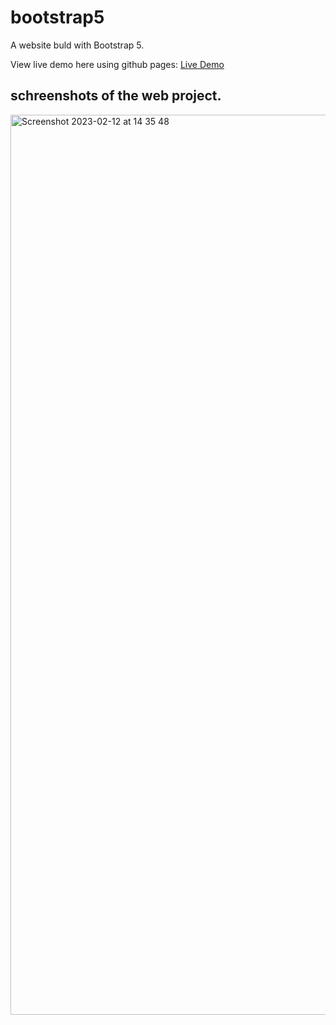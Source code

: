 # bootstrap5

A website buld with Bootstrap 5.

View live demo here using github pages: [Live Demo](https://hitendra27.github.io/bootstrap5/)

## schreenshots of the web project.
<img width="1440" alt="Screenshot 2023-02-12 at 14 35 48" src="https://user-images.githubusercontent.com/73651340/218317414-f30351c4-5d3f-4794-bea1-bb0dbe5f3322.png">
